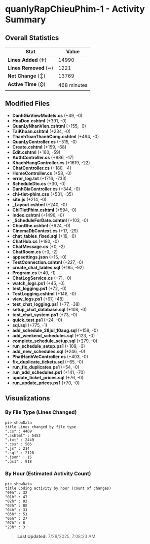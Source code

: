 # quanlyRapChieuPhim-1 - Activity Summary 

## Overall Statistics

| Stat                   | Value                                                             |
| ---------------------- | ----------------------------------------------------------------- |
| **Lines Added** (➕)   | 14990                                          |
| **Lines Removed** (➖) | 1221                                        |
| **Net Change** (↕)    | 13769                |
| **Active Time** (⌚)   | 468 minutes |


## Modified Files
- **DanhGiaViewModels.cs** (+49, -0)
- **HoaDon.cshtml** (+391, -0)
- **QuanLyNhanVien.cshtml** (+155, -0)
- **TaiKhoan.cshtml** (+234, -0)
- **ThanhToanThanhCong.cshtml** (+494, -0)
- **QuanLyController.cs** (+515, -0)
- **Create.cshtml** (+159, -68)
- **Edit.cshtml** (+160, -59)
- **AuthController.cs** (+886, -17)
- **KhachHangController.cs** (+1619, -22)
- **ChatController.cs** (+180, -4)
- **HomeController.cs** (+58, -0)
- **error_log.txt** (+1716, -733)
- **ScheduleDto.cs** (+30, -0)
- **DanhGiaController.cs** (+344, -0)
- **chi-tiet-phim.css** (+531, -35)
- **site.js** (+214, -0)
- **_Layout.cshtml** (+240, -0)
- **ChiTietPhim.cshtml** (+594, -0)
- **Index.cshtml** (+1496, -0)
- **_ScheduleForDate.cshtml** (+103, -0)
- **ChonGhe.cshtml** (+924, -0)
- **CinemaDbContext.cs** (+17, -29)
- **chat_tables_fixed.sql** (+19, -0)
- **ChatHub.cs** (+180, -0)
- **ChatMessage.cs** (+0, -2)
- **ChatRoom.cs** (+0, -2)
- **appsettings.json** (+15, -0)
- **TestConnection.cshtml** (+227, -0)
- **create_chat_tables.sql** (+185, -92)
- **Program.cs** (+40, -1)
- **ChatLogService.cs** (+71, -0)
- **watch_logs.ps1** (+45, -0)
- **test_logging.ps1** (+72, -0)
- **TestLogging.cshtml** (+148, -0)
- **view_logs.ps1** (+97, -48)
- **test_chat_logging.ps1** (+77, -38)
- **setup_chat_database.sql** (+108, -0)
- **test_chat_system.ps1** (+73, -0)
- **quick_test.ps1** (+24, -0)
- **sql.sql** (+775, -1)
- **add_schedule_28jul_10aug.sql** (+159, -0)
- **add_weekend_schedules.sql** (+123, -0)
- **complete_schedule_setup.sql** (+279, -0)
- **run_schedule_setup.ps1** (+109, -0)
- **add_new_schedules.sql** (+246, -0)
- **PhatHanhVeController.cs** (+403, -0)
- **fix_duplicate_tickets.sql** (+65, -0)
- **run_fix_duplicates.ps1** (+54, -0)
- **run_add_schedules.ps1** (+141, -70)
- **update_ticket_prices.sql** (+76, -0)
- **run_update_prices.ps1** (+70, -0)

## Visualizations

### By File Type (Lines Changed)

```mermaid
pie showData
title Lines changed by file type
".cs" : 4469
".cshtml" : 5452
".txt" : 2449
".css" : 566
".js" : 214
".sql" : 2128
".json" : 15
".ps1" : 918
```

### By Hour (Estimated Activity Count)

```mermaid
pie showData
title Coding activity by hour (count of changes)
"00h" : 32
"01h" : 47
"02h" : 93
"03h" : 88
"04h" : 31
"05h" : 51
"06h" : 27
"07h" : 8
"23h" : 3
```


> **Last Updated:** 7/28/2025, 7:08:23 AM